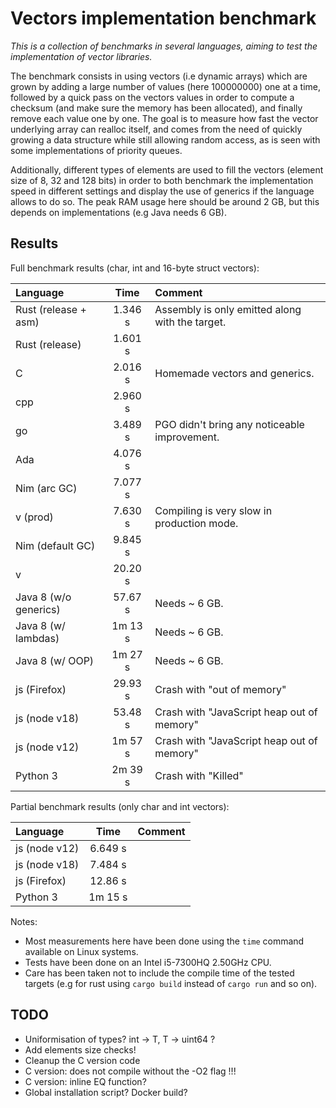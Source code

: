 # Vectors implementation benchmark

*This is a collection of benchmarks in several languages, aiming to test the implementation of vector libraries.*

The benchmark consists in using vectors (i.e dynamic arrays) which are grown by adding a large number of values (here 100000000) one at a time, followed by a quick pass on the vectors values in order to compute a checksum (and make sure the memory has been allocated), and finally remove each value one by one. The goal is to measure how fast the vector underlying array can realloc itself, and comes from the need of quickly growing a data structure while still allowing random access, as is seen with some implementations of priority queues.

Additionally, different types of elements are used to fill the vectors (element size of 8, 32 and 128 bits) in order to both benchmark the implementation speed in different settings and display the use of generics if the language allows to do so. The peak RAM usage here should be around 2 GB, but this depends on implementations (e.g Java needs 6 GB).


## Results

Full benchmark results (char, int and 16-byte struct vectors):

| Language                 | Time       | Comment                                                             |
| :----------------------- | :--------: | :------------------------------------------------------------------ |
| Rust (release + asm)     | 1.346 s    | Assembly is only emitted along with the target.                     |
| Rust (release)           | 1.601 s    |                                                                     |
| C                        | 2.016 s    | Homemade vectors and generics.                                      |
| cpp                      | 2.960 s    |                                                                     |
| go                       | 3.489 s    | PGO didn't bring any noticeable improvement.                        |
| Ada                      | 4.076 s    |                                                                     |
| Nim (arc GC)             | 7.077 s    |                                                                     |
| v (prod)                 | 7.630 s    | Compiling is very slow in production mode.                          |
| Nim (default GC)         | 9.845 s    |                                                                     |
| v                        | 20.20 s    |                                                                     |
| Java 8 (w/o generics)    | 57.67 s    | Needs ~ 6 GB.                                                       |
| Java 8 (w/ lambdas)      | 1m 13 s    | Needs ~ 6 GB.                                                       |
| Java 8 (w/ OOP)          | 1m 27 s    | Needs ~ 6 GB.                                                       |
| js (Firefox)             | 29.93 s    | Crash with "out of memory"                                          |
| js (node v18)            | 53.48 s    | Crash with "JavaScript heap out of memory"                          |
| js (node v12)            | 1m 57 s    | Crash with "JavaScript heap out of memory"                          |
| Python 3                 | 2m 39 s    | Crash with "Killed"                                                 |

Partial benchmark results (only char and int vectors):

| Language                 | Time       | Comment                                                             |
| :----------------------- | :--------: | :------------------------------------------------------------------ |
| js (node v12)            | 6.649 s    |                                                                     |
| js (node v18)            | 7.484 s    |                                                                     |
| js (Firefox)             | 12.86 s    |                                                                     |
| Python 3                 | 1m 15 s    |                                                                     |

Notes:

- Most measurements here have been done using the ``` time ``` command available on Linux systems.
- Tests have been done on an Intel i5-7300HQ 2.50GHz CPU.
- Care has been taken not to include the compile time of the tested targets (e.g for rust using ``` cargo build ``` instead of ``` cargo run ``` and so on).


## TODO

- Uniformisation of types? int -> T, T -> uint64 ?
- Add elements size checks!
- Cleanup the C version code
- C version: does not compile without the -O2 flag !!!
- C version: inline EQ function?
- Global installation script? Docker build?
